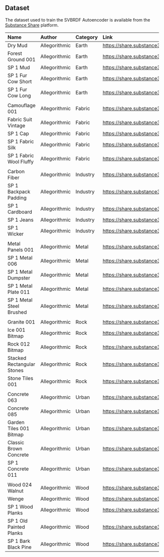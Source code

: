 ## Dataset
The dataset used to train the SVBRDF Autoencoder is available from the [Substance Share](https://share.substance3d.com/) platform.

| Name | Author | Category | Link |
| :--- | :--- | :--- | :--- |
| Dry Mud | Allegorithmic | Earth | https://share.substance3d.com/libraries/1101 |
| Forest Ground 001 | Allegorithmic | Earth | https://share.substance3d.com/libraries/702 |
| SP 1 Mud | Allegorithmic | Earth | https://share.substance3d.com/libraries/1679 |
| SP 1 Fur Cow Short | Allegorithmic | Earth | https://share.substance3d.com/libraries/1748 |
| SP 1 Fur Cow Long | Allegorithmic | Earth | https://share.substance3d.com/libraries/1747 |
| |
| Camouflage 001 | Allegorithmic | Fabric | https://share.substance3d.com/libraries/710 |
| Fabric Suit Vintage | Allegorithmic | Fabric | https://share.substance3d.com/libraries/1100 |
| SP 1 Cap | Allegorithmic | Fabric | https://share.substance3d.com/libraries/1756 |
| SP 1 Fabric Silk | Allegorithmic | Fabric | https://share.substance3d.com/libraries/1758 |
| SP 1 Fabric Wool Fluffy | Allegorithmic | Fabric | https://share.substance3d.com/libraries/1754 |
| |
| Carbon Fiber | Allegorithmic | Industry | https://share.substance3d.com/libraries/578 |
| SP 1 Backpack Padding | Allegorithmic | Industry | https://share.substance3d.com/libraries/1775 |
| SP 1 Cardboard | Allegorithmic | Industry | https://share.substance3d.com/libraries/1777 |
| SP 1 Jeans | Allegorithmic | Industry | https://share.substance3d.com/libraries/1782 |
| SP 1 Wicker | Allegorithmic | Industry | https://share.substance3d.com/libraries/1763 |
| |
| Metal Panels 001 | Allegorithmic | Metal | https://share.substance3d.com/libraries/703 |
| SP 1 Metal 006 | Allegorithmic | Metal | https://share.substance3d.com/libraries/1785 |
| SP 1 Metal Dumpster | Allegorithmic | Metal | https://share.substance3d.com/libraries/1786 |
| SP 1 Metal Plate 011 | Allegorithmic | Metal | https://share.substance3d.com/libraries/1787 |
| SP 1 Metal Steel Brushed | Allegorithmic | Metal | https://share.substance3d.com/libraries/1803 |
| |
| Granite 001 | Allegorithmic | Rock | https://share.substance3d.com/libraries/709 |
| Ice 001 Bitmap | Allegorithmic | Rock | https://share.substance3d.com/libraries/714 |
| Rock 012 Bitmap | Allegorithmic | Rock | https://share.substance3d.com/libraries/708 |
| Stacked Rectangular Stones | Allegorithmic | Rock | https://share.substance3d.com/libraries/1169 |
| Stone Tiles 001 | Allegorithmic | Rock | https://share.substance3d.com/libraries/705 |
| |
| Concrete 063 | Allegorithmic | Urban | https://share.substance3d.com/libraries/1380 |
| Concrete 085 | Allegorithmic | Urban | https://share.substance3d.com/libraries/1381 |
| Garden Tiles 001 Bitmap | Allegorithmic | Urban | https://share.substance3d.com/libraries/725 |
| Classic Brown Concrete | Allegorithmic | Urban | https://share.substance3d.com/libraries/1378 |
| SP 1 Concrete 011 | Allegorithmic | Urban | https://share.substance3d.com/libraries/1751 |
| |
| Wood 024 Walnut | Allegorithmic | Wood | https://share.substance3d.com/libraries/731 |
| Wenge | Allegorithmic | Wood | https://share.substance3d.com/libraries/1168 |
| SP 1 Wood Planks | Allegorithmic | Wood | https://share.substance3d.com/libraries/1773 |
| SP 1 Old Painted Planks | Allegorithmic | Wood | https://share.substance3d.com/libraries/1771 |
| SP 1 Bark Black Pine | Allegorithmic | Wood | https://share.substance3d.com/libraries/1776 |
